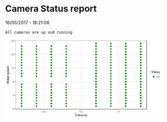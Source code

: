 Camera Status report
================
16/05/2017 - 18:21:06

    All cameras are up and running

![](camreport_files/figure-markdown_github/unnamed-chunk-2-1.png)
